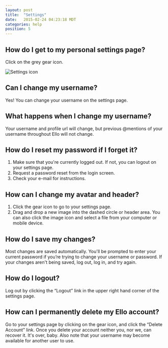 ```yaml
---
layout: post
title:  "Settings"
date:   2015-02-24 04:23:18 MDT
categories: help
position: 5
---
```

## How do I get to my personal settings page?

Click on the grey gear icon.

![Settings icon](https://d324imu86q1bqn.cloudfront.net/uploads/asset/attachment/2117746/ello-optimized-d99e21d6.gif)

## Can I change my username?

Yes! You can change your username on the settings page.

## What happens when I change my username?

Your username and profile url will change, but previous @mentions of your username throughout Ello will not change.

## How do I reset my password if I forget it?

1. Make sure that you're currently logged out. If not, you can logout on your settings page.
2. Request a password reset from the login screen.
3. Check your e-mail for instructions.

## How can I change my avatar and header?

1. Click the gear icon to go to your settings page.
2. Drag and drop a new image into the dashed circle or header area. You can also click the image icon and select a file from your computer or mobile device.

## How do I save my changes?

Most changes are saved automatically. You'll be prompted to enter your current password if you’re trying to change your username or password. If your changes aren't being saved, log out, log in, and try again.

## How do I logout?

Log out by clicking the “Logout” link in the upper right hand corner of the settings page.

## How can I permanently delete my Ello account?

Go to your settings page by clicking on the gear icon, and click the “Delete Account” link. Once you delete your account neither you, nor we, can recover it. It's over, baby. Also note that your username may become available for another user to use.
